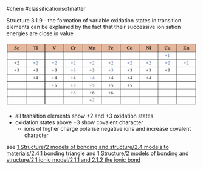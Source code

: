 #chem #classificationsofmatter  
  
Structure 3.1.9 - the formation of variable oxidation states in transition elements can be explained by the fact that their successive ionisation energies are close in value  
  
![1st row d block oxidation states.png](Media/1%20Structure/1.3/1%20periodic%20table/1st%20row%20d%20block%20oxidation%20states.png)  
  
- all transition elements show +2 and +3 oxidation states  
- oxidation states above +3 show covalent character  
	- ions of higher charge polarise negative ions and increase covalent character  
  
see [1 Structure/2 models of bonding and structure/2.4 models to materials/2.4.1 bonding triangle](2.4.1%20bonding%20triangle.md) and [1 Structure/2 models of bonding and structure/2.1 ionic model/2.1.1 and 2.1.2 the ionic bond](2.1.1%20and%202.1.2%20the%20ionic%20bond.md)